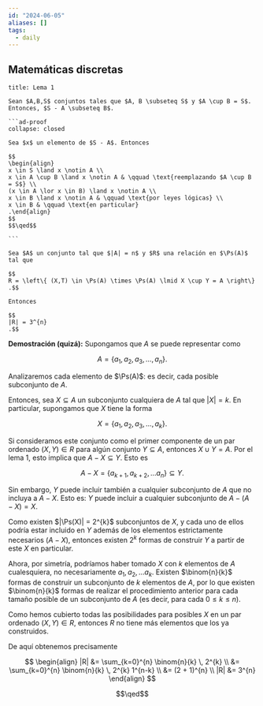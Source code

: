 ```yaml
---
id: "2024-06-05"
aliases: []
tags:
  - daily
---
```


## Matemáticas discretas

````ad-proposition
title: Lema 1

Sean $A,B,S$ conjuntos tales que $A, B \subseteq S$ y $A \cup B = S$. Entonces, $S - A \subseteq B$.

```ad-proof
collapse: closed

Sea $x$ un elemento de $S - A$. Entonces

$$
\begin{align}
x \in S \land x \notin A \\
x \in A \cup B \land x \notin A & \qquad \text{reemplazando $A \cup B = S$} \\
(x \in A \lor x \in B) \land x \notin A \\
x \in B \land x \notin A & \qquad \text{por leyes lógicas} \\
x \in B & \qquad \text{en particular}
.\end{align}
$$
$$\qed$$

```

````

```ad-theorem
Sea $A$ un conjunto tal que $|A| = n$ y $R$ una relación en $\Ps(A)$ tal que 

$$
R = \left\{ (X,T) \in \Ps(A) \times \Ps(A) \lmid X \cup Y = A \right\}
.$$

Entonces

$$
|R| = 3^{n}
.$$

```

**Demostración (quizá):** Supongamos que $A$ se puede representar como

$$
A = \left\{ a_{1}, a_{2}, a_{3}, \ldots, a_{n} \right\}
.$$

Analizaremos cada elemento de $\Ps(A)$: es decir, cada posible subconjunto de $A$.

Entonces, sea $X \subseteq A$ un subconjunto cualquiera de $A$ tal que $|X| = k$. En particular, supongamos que $X$ tiene la forma

$$
X = \left\{ a_{1}, a_{2}, a_{3}, \ldots, a_{k} \right\}
.$$

Si consideramos este conjunto como el primer componente de un par ordenado $(X, Y) \in R$ para algún conjunto $Y \subseteq A$, entonces $X \cup Y = A$. Por el lema 1, esto implica que $A - X\subseteq Y$. Esto es

$$
A - X = \left\{ a_{k+1}, a_{k+2}, \ldots a_{n} \right\} \subseteq Y
.$$

Sin embargo, $Y$ puede incluir también a cualquier subconjunto de $A$ que no incluya a $A - X$. Esto es: $Y$ puede incluir a cualquier subconjunto de $A - (A - X) = X$.

Como existen $|\Ps(X)| = 2^{k}$ subconjuntos de $X$, y cada uno de ellos podría estar incluido en $Y$ además de los elementos estrictamente necesarios ($A - X$), entonces existen $2^{k}$ formas de construir $Y$ a partir de este $X$ en particular.

Ahora, por simetría, podríamos haber tomado $X$ con $k$ elementos de $A$ cualesquiera, no necesariamente $a_{1}, a_{2}, \ldots a_{k}$. Existen $\binom{n}{k}$ formas de construir un subconjunto de $k$ elementos de $A$, por lo que existen $\binom{n}{k}$ formas de realizar el procedimiento anterior para cada tamaño posible de un subconjunto de $A$ (es decir, para cada $0 \leq k \leq n$).

Como hemos cubierto todas las posibilidades para posibles $X$ en un par ordenado $(X, Y) \in R$, entonces $R$ no tiene más elementos que los ya construidos.

De aquí obtenemos precisamente

$$
\begin{align}
|R| &= \sum_{k=0}^{n} \binom{n}{k} \, 2^{k} \\
&= \sum_{k=0}^{n} \binom{n}{k} \, 2^{k} 1^{n-k} \\
&= (2 + 1)^{n} \\
|R| &= 3^{n}
\end{align}
$$

$$\qed$$
